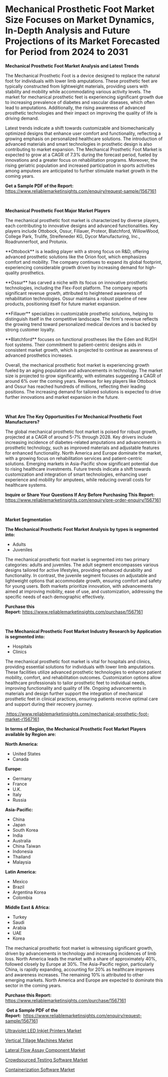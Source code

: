 <p><h1>Mechanical Prosthetic Foot Market Size Focuses on Market Dynamics, In-Depth Analysis and Future Projections of its Market Forecasted for Period from 2024 to 2031</h1></p><p><strong>Mechanical Prosthetic Foot Market Analysis and Latest Trends</strong></p>
<p><p>The Mechanical Prosthetic Foot is a device designed to replace the natural foot for individuals with lower limb amputations. These prosthetic feet are typically constructed from lightweight materials, providing users with stability and mobility while accommodating various activity levels. The market for mechanical prosthetic feet is experiencing significant growth due to increasing prevalence of diabetes and vascular diseases, which often lead to amputations. Additionally, the rising awareness of advanced prosthetic technologies and their impact on improving the quality of life is driving demand.</p><p>Latest trends indicate a shift towards customizable and biomechanically optimized designs that enhance user comfort and functionality, reflecting a growing emphasis on personalized healthcare solutions. The introduction of advanced materials and smart technologies in prosthetic design is also contributing to market expansion. The Mechanical Prosthetic Foot Market is expected to grow at a CAGR of 7.3% during the forecast period, fueled by innovations and a greater focus on rehabilitation programs. Moreover, the rising geriatric population and increased participation in sports activities among amputees are anticipated to further stimulate market growth in the coming years.</p></p>
<p><strong>Get a Sample PDF of the Report:&nbsp;</strong> <a href="https://www.reliablemarketinsights.com/enquiry/request-sample/1567161">https://www.reliablemarketinsights.com/enquiry/request-sample/1567161</a></p>
<p>&nbsp;</p>
<p><strong>Mechanical Prosthetic Foot Major Market Players</strong></p>
<p><p>The mechanical prosthetic foot market is characterized by diverse players, each contributing to innovative designs and advanced functionalities. Key players include Ottobock, Ossur, Fillauer, Proteor, Blatchford, WillowWood, College Park, Trulife, Streifeneder KG, Dycor Manufacturing, Inc., Roadrunnerfoot, and Protunix.</p><p>**Ottobock** is a leading player with a strong focus on R&D, offering advanced prosthetic solutions like the Orion foot, which emphasizes comfort and mobility. The company continues to expand its global footprint, experiencing considerable growth driven by increasing demand for high-quality prosthetics. </p><p>**Ossur** has carved a niche with its focus on innovative prosthetic technologies, including the Flex-Foot platform. The company reports significant revenue growth, attributed to heightened awareness of rehabilitation technologies. Ossur maintains a robust pipeline of new products, positioning itself for future market expansion.</p><p>**Fillauer** specializes in customizable prosthetic solutions, helping to distinguish itself in the competitive landscape. The firm's revenue reflects the growing trend toward personalized medical devices and is backed by strong customer loyalty.</p><p>**Blatchford** focuses on functional prostheses like the Eden and RUSH foot systems. Their commitment to patient-centric designs aids in consistent market growth, which is projected to continue as awareness of advanced prosthetics increases.</p><p>Overall, the mechanical prosthetic foot market is experiencing growth fueled by an aging population and advancements in technology. The market size is projected to grow significantly, with estimates suggesting a CAGR of around 6% over the coming years. Revenue for key players like Ottobock and Ossur has reached hundreds of millions, reflecting their leading positions. The increasing demand for tailored solutions is expected to drive further innovations and market expansion in the future.</p></p>
<p>&nbsp;</p>
<p><strong>What Are The Key Opportunities For Mechanical Prosthetic Foot Manufacturers?</strong></p>
<p><p>The global mechanical prosthetic foot market is poised for robust growth, projected at a CAGR of around 5-7% through 2028. Key drivers include increasing incidence of diabetes-related amputations and advancements in prosthetic technology, such as improved materials and adjustable features for enhanced functionality. North America and Europe dominate the market, with a growing focus on rehabilitation services and patient-centric solutions. Emerging markets in Asia-Pacific show significant potential due to rising healthcare investments. Future trends indicate a shift towards customization and integration of smart technologies, enhancing user experience and mobility for amputees, while reducing overall costs for healthcare systems.</p></p>
<p><strong>Inquire or Share Your Questions If Any Before Purchasing This Report:</strong> <a href="https://www.reliablemarketinsights.com/enquiry/pre-order-enquiry/1567161">https://www.reliablemarketinsights.com/enquiry/pre-order-enquiry/1567161</a></p>
<p>&nbsp;</p>
<p><strong>Market Segmentation</strong></p>
<p><strong>The Mechanical Prosthetic Foot Market Analysis by types is segmented into:</strong></p>
<p><ul><li>Adults</li><li>Juveniles</li></ul></p>
<p><p>The mechanical prosthetic foot market is segmented into two primary categories: adults and juveniles. The adult segment encompasses various designs tailored for active lifestyles, providing enhanced durability and functionality. In contrast, the juvenile segment focuses on adjustable and lightweight options that accommodate growth, ensuring comfort and safety for young users. Both markets prioritize innovation, with advancements aimed at improving mobility, ease of use, and customization, addressing the specific needs of each demographic effectively.</p></p>
<p><strong>Purchase this Report:&nbsp;</strong><a href="https://www.reliablemarketinsights.com/purchase/1567161">https://www.reliablemarketinsights.com/purchase/1567161</a></p>
<p>&nbsp;</p>
<p><strong>The Mechanical Prosthetic Foot Market Industry Research by Application is segmented into:</strong></p>
<p><ul><li>Hospitals</li><li>Clinics</li></ul></p>
<p><p>The mechanical prosthetic foot market is vital for hospitals and clinics, providing essential solutions for individuals with lower limb amputations. These facilities utilize advanced prosthetic technologies to enhance patient mobility, comfort, and rehabilitation outcomes. Customization options allow healthcare professionals to tailor prosthetic feet to individual needs, improving functionality and quality of life. Ongoing advancements in materials and design further support the integration of mechanical prosthetic feet in clinical practices, ensuring patients receive optimal care and support during their recovery journey.</p></p>
<p><a href="https://www.reliablemarketinsights.com/mechanical-prosthetic-foot-market-r1567161">&nbsp;https://www.reliablemarketinsights.com/mechanical-prosthetic-foot-market-r1567161</a></p>
<p><strong>In terms of Region, the Mechanical Prosthetic Foot Market Players available by Region are:</strong></p>
<p>
    <p> <strong> North America: </strong>
        <ul>
            <li>United States</li>
            <li>Canada</li>
        </ul>
        </p> 
    <p> <strong> Europe: </strong>
        <ul>
            <li>Germany</li>
            <li>France</li>
            <li>U.K.</li>
            <li>Italy</li>
            <li>Russia</li>
        </ul>
        </p> 
    <p> <strong> Asia-Pacific: </strong>
        <ul>
            <li>China</li>
            <li>Japan</li>
            <li>South Korea</li>
            <li>India</li>
            <li>Australia</li>
            <li>China Taiwan</li>
            <li>Indonesia</li>
            <li>Thailand</li>
            <li>Malaysia</li>
        </ul>
        </p> 
    <p> <strong> Latin America: </strong>
        <ul>
            <li>Mexico</li>
            <li>Brazil</li>
            <li>Argentina Korea</li>
            <li>Colombia</li>
        </ul>
        </p> 
    <p> <strong> Middle East & Africa: </strong>
        <ul>
            <li>Turkey</li>
            <li>Saudi</li>
            <li>Arabia</li>
            <li>UAE</li>
            <li>Korea</li>
        </ul>
    </p>
    </p>
<p><p>The mechanical prosthetic foot market is witnessing significant growth, driven by advancements in technology and increasing incidences of limb loss. North America leads the market with a share of approximately 40%, followed closely by Europe at 30%. The Asia-Pacific region, particularly China, is rapidly expanding, accounting for 20% as healthcare improves and awareness increases. The remaining 10% is attributed to other emerging markets. North America and Europe are expected to dominate this sector in the coming years.</p></p>
<p><strong>Purchase this Report: </strong><a href="https://www.reliablemarketinsights.com/purchase/1567161">https://www.reliablemarketinsights.com/purchase/1567161</a></p>
<p>&nbsp;<strong>Get a Sample PDF of the Report:&nbsp;&nbsp;</strong><a href="https://www.reliablemarketinsights.com/enquiry/request-sample/1567161">https://www.reliablemarketinsights.com/enquiry/request-sample/1567161</a></p>
<p><strong></strong></p>
<p><p><a href="https://medium.com/@marlanamarvn/market-insights-global-ultraviolet-led-inkjet-printers-market-forecast-and-innovation-trends-2024-b1d3c525a1d1?postPublishedType=repub">Ultraviolet LED Inkjet Printers Market</a></p><p><a href="https://www.linkedin.com/pulse/vertical-tillage-machines-market-segmentation-geographical-regions-7h5pf?trackingId=gMVcWAOYSCS3J86QmUXepA%3D%3D">Vertical Tillage Machines Market</a></p><p><a href="https://medium.com/@marlanamarvn/lateral-flow-assay-component-market-forecasts-market-trends-and-impact-analysis-2024-2031-b41e42689b19?postPublishedType=repub">Lateral Flow Assay Component Market</a></p><p><a href="https://issuu.com/reportprime-2/docs/crowdsourced-testing-software-marke_cc421ea4c4d32e">Crowdsourced Testing Software Market</a></p><p><a href="https://issuu.com/reportprime-2/docs/containerization-software-market-si_6fdfa2006dc5a2">Containerization Software Market</a></p></p>